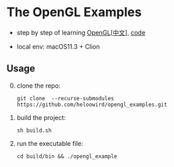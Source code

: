 # The OpenGL Examples

* step by step of learning [OpenGL](https://learnopengl.com/)\[[中文](https://learnopengl-cn.github.io/)\], [code](https://github.com/JoeyDeVries/LearnOpenGL)

* local env: macOS11.3 + Clion 

## Usage
0. clone the repo: 

   `git clone  --recurse-submodules https://github.com/heloowird/opengl_examples.git`
1. build the project: 

   `sh build.sh`
2. run the executable file: 

   `cd build/bin && ./opengl_example`

